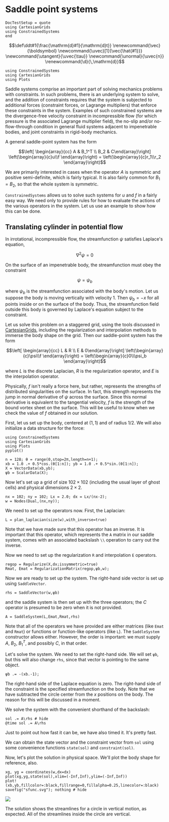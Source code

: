 # Saddle point systems

```@meta
DocTestSetup = quote
using CartesianGrids
using ConstrainedSystems
end
```

```math
\def\ddt#1{\frac{\mathrm{d}#1}{\mathrm{d}t}}

\renewcommand{\vec}{\boldsymbol}
\newcommand{\uvec}[1]{\vec{\hat{#1}}}
\newcommand{\utangent}{\uvec{\tau}}
\newcommand{\unormal}{\uvec{n}}

\renewcommand{\d}{\,\mathrm{d}}
```


```@setup create
using ConstrainedSystems
using CartesianGrids
using Plots
```
Saddle systems comprise an important part of solving mechanics problems with
constraints. In such problems, there is an underlying system to solve, and the
addition of constraints requires that the system is subjected to additional
forces (constraint forces, or Lagrange multipliers) that enforce these constraints
in the system. Examples of such constrained systems are the divergence-free
velocity constraint in incompressible flow (for which pressure is the associated
Lagrange multiplier field), the no-slip and/or no-flow-through condition in
general fluid systems adjacent to impenetrable bodies, and joint constraints in
rigid-body mechanics.

A general saddle-point system has the form

$$\left[ \begin{array}{cc} A & B_1^T \\ B_2 & C\end{array}\right] \left(\begin{array}{c}u\\f \end{array}\right) = \left(\begin{array}{c}r_1\\r_2 \end{array}\right)$$

We are primarily interested in cases when the operator $A$ is symmetric and positive semi-definite,
which is fairly typical. It is also fairly common for $B_1 = B_2$, so that the
whole system is symmetric.

`ConstrainedSystems` allows us to solve such systems for $u$ and $f$ in a fairly easy way.
We need only to provide rules for how to evaluate the actions of the various
operators in the system. Let us use an example to show how this can be done.


## Translating cylinder in potential flow

In irrotational, incompressible flow, the streamfunction $\psi$ satisfies Laplace's equation,

$$\nabla^2 \psi = 0$$

On the surface of an impenetrable body, the streamfunction must obey the constraint

$$\psi = \psi_b$$

where $\psi_b$ is the streamfunction associated with the body's motion. Let us
suppose the body is moving vertically with velocity 1. Then $\psi_b = -x$ for all
points inside or on the surface of the body. Thus, the streamfunction field outside
this body is governed by Laplace's equation subject to the constraint.

Let us solve this problem on a staggered grid, using the tools discussed in
[CartesianGrids](https://juliaibpm.github.io/CartesianGrids.jl/latest/), including the regularization and interpolation methods to
immerse the body shape on the grid. Then our saddle-point system has the form

$$\left[ \begin{array}{cc} L & R \\ E & 0\end{array}\right] \left(\begin{array}{c}\psi\\f \end{array}\right) = \left(\begin{array}{c}0\\\psi_b \end{array}\right)$$

where $L$ is the discrete Laplacian, $R$ is the regularization operator, and
$E$ is the interpolation operator.

Physically, $f$ isn't really a force here, but
rather, represents the strengths of distributed singularities on the surface.
In fact, this strength represents the jump in normal derivative of $\psi$ across
the surface. Since this normal derivative is equivalent to the tangential velocity,
$f$ is the strength of the bound vortex sheet on the surface. This will be useful
to know when we check the value of $f$ obtained in our solution.

First, let us set up the body, centered at $(1,1)$ and of radius $1/2$. We will
also initialize a data structure for the force:

```@setup saddle
using ConstrainedSystems
using CartesianGrids
using Plots
pyplot()
```

```@repl saddle
n = 128; θ = range(0,stop=2π,length=n+1);
xb = 1.0 .+ 0.5*cos.(θ[1:n]); yb = 1.0 .+ 0.5*sin.(θ[1:n]);
X = VectorData(xb,yb);
ψb = ScalarData(X);
```

Now let's set up a grid of size $102\times 102$ (including the usual layer
of ghost cells) and physical dimensions $2\times 2$.

```@repl saddle
nx = 102; ny = 102; Lx = 2.0; dx = Lx/(nx-2);
w = Nodes(Dual,(nx,ny));
```

We need to set up the operators now. First, the Laplacian:
```@repl saddle
L = plan_laplacian(size(w),with_inverse=true)
```
Note that we have made sure that this operator has an inverse. It is important
that this operator, which represents the `A` matrix in our saddle system, comes
with an associated backslash `\\` operation to carry out the inverse.

Now we need to set up the regularization `R` and interpolation `E` operators.
```@repl saddle
regop = Regularize(X,dx;issymmetric=true)
Rmat, Emat = RegularizationMatrix(regop,ψb,w);
```

Now we are ready to set up the system. The right-hand side vector
is set up using `SaddleVector`.

```@repl saddle
rhs = SaddleVector(w,ψb)
```
and the saddle system is then set up with the three operators; the $C$ operator
is presumed to be zero when it is not provided.

```@repl saddle
A = SaddleSystem(L,Emat,Rmat,rhs)
```

Note that all of the operators we have provided are either matrices (like `Emat` and `Rmat`)
or functions or function-like operators (like `L`). The `SaddleSystem` constructor
allows either. However, the order is important: we must supply $A$, $B_2$, $B_1^T$, and possibly $C$, in that order.

Let's solve the system. We need to set the right-hand side. We will set `ψb`,
but this will also change `rhs`, since that vector is pointing to the same object.
```@repl saddle
ψb .= -(xb.-1);
```
The right-hand side of the Laplace equation is zero. The right-hand side of the
constraint is the specified streamfunction on the body. Note that we have
subtracted the circle center from the $x$ positions on the body. The reason for
this will be discussed in a moment.

We solve the system with the convenient shorthand of the backslash:

```@repl saddle
sol .= A\rhs # hide
@time sol .= A\rhs
```
Just to point out how fast it can be, we have also timed it. It's pretty fast.

We can obtain the state vector and the constraint vector from `sol` using some
convenience functions `state(sol)` and `constraint(sol)`.

Now, let's plot the solution in physical space. We'll plot the body shape for
reference, also.
```@repl saddle
xg, yg = coordinates(w,dx=dx)
plot(xg,yg,state(sol),xlim=(-Inf,Inf),ylim=(-Inf,Inf))
plot!(xb,yb,fillcolor=:black,fillrange=0,fillalpha=0.25,linecolor=:black)
savefig("sfunc.svg"); nothing # hide
```
![](sfunc.svg)

The solution shows the streamlines for a circle in vertical motion, as expected.
All of the streamlines inside the circle are vertical.
